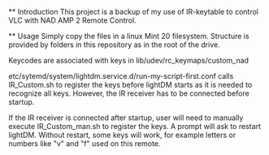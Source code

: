 ** Introduction
This project is a backup of my use of IR-keytable to control VLC with NAD AMP 2 Remote Control.

** Usage
Simply copy the files in a linux Mint 20 filesystem. Structure is provided by folders in this repository as in the root of the drive.

Keycodes are associated with keys in lib/udev/rc\_keymaps/custom\_nad

etc/sytemd/system/lightdm.service.d/run-my-script-first.conf calls IR\_Custom.sh to register the keys before lightDM starts as it is needed to recognize all keys. However, the IR receiver has to be connected before startup.

If the IR receiver is connected after startup, user will need to manually execute IR\_Custom\_man.sh to register the keys. A prompt will ask to restart lightDM. Without restart, some keys will work, for example letters or numbers like "v" and "f" used on this remote.


